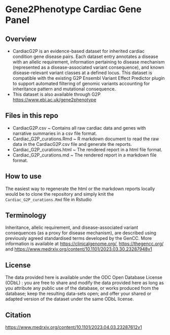 # Gene2Phenotype Cardiac Gene Panel

## Overview
- CardiacG2P is an evidence-based dataset for inherited cardiac condition gene disease pairs. Each dataset entry annotates a disease with an allelic requirement, information pertaining to disease mechanism (represented as a disease-associated variant consequence), and known disease-relevant variant classes at a defined locus. This dataset is compatible with the existing G2P Ensembl Variant Effect Predictor plugin to support automated filtering of genomic variants accounting for inheritance pattern and mutational consequence. 
- This dataset is also available through G2P https://www.ebi.ac.uk/gene2phenotype

## Files in this repo
 - CardiacG2P.csv ~ Contains all raw cardiac data and genes with narrative summaries in a csv file format.
 - Cardiac_G2P_curations.Rmd ~ R markdown document to read the raw data in the CardiacG2P.csv file and generate the reports.
 - Cardiac_G2P_curations.html ~ The rendered report in a html file format.
 - Cardiac_G2P_curations.md ~ The rendered report in a markdown file format.

## How to use
The easiest way to regenerate the html or the markdown reports locally would be to clone the repository and simply knit the `Cardiac_G2P_curations.Rmd` file in Rstudio  

## Terminology
Inheritance, allelic requirement, and disease-associated variant consequences (as a proxy for disease mechanism), are described using previously agreed standardised terms developed by the GenCC.
More information is available at https://clinicalgenome.org/, https://thegencc.org/ and https://www.medrxiv.org/content/10.1101/2023.03.30.23287948v1

## License
The data provided here is available under the ODC Open Database License (ODbL) : you are free to share and modify the data provided here as long as you attribute any public use of the database, or works produced from the database; keep the resulting data-sets open; and offer your shared or adapted version of the dataset under the same ODbL license.

## Citation
https://www.medrxiv.org/content/10.1101/2023.04.03.23287612v1